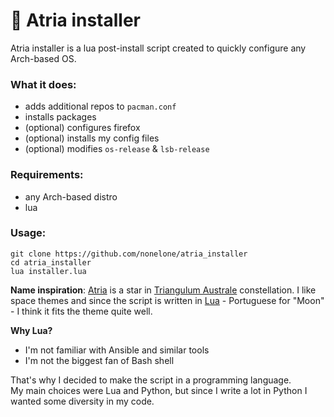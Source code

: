 # 🌠 Atria installer  
Atria installer is a lua post-install script created to quickly configure any Arch-based OS.  

### What it does:
- adds additional repos to `pacman.conf`
- installs packages
- (optional) configures firefox
- (optional) installs my config files
- (optional) modifies `os-release` & `lsb-release`

### Requirements:
- any Arch-based distro
- lua

### Usage:
`git clone https://github.com/nonelone/atria_installer`  
`cd atria_installer`  
`lua installer.lua`

**Name inspiration**: [Atria](https://en.wikipedia.org/wiki/Alpha_Trianguli_Australis) is a star in [Triangulum Australe](https://en.wikipedia.org/wiki/Triangulum_Australe) constellation. I like space themes and since the script is written in [Lua](https://lua.org) - Portuguese for "Moon" - I think it fits the theme quite well.

**Why Lua?**
- I'm not familiar with Ansible and similar tools
- I'm not the biggest fan of Bash shell  

That's why I decided to make the script in a programming language.  
My main choices were Lua and Python, but since I write a lot in Python I wanted some diversity in my code.